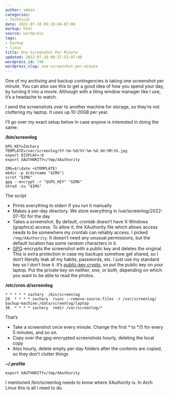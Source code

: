 ```yaml
---
author: admin
categories:
- Technical
date: 2022-07-10 09:28:46-07:00
markup: html
source: wordpress
tags:
- backup
- linux
title: One Screenshot Per Minute
updated: 2022-07-10 09:37:53-07:00
wordpress_id: 748
wordpress_slug: one-screenshot-per-minute
---
```

One of my archiving and backup contingencies is taking one screenshot per minute. You can also use this to get a good idea of how you spend your day, by turning it into a movie. Although with a tiling window manager like I use, it’s a headache to watch.

I send the screenshots over to another machine for storage, so they’re not cluttering my laptop. It uses up 10-20GB per year.

I’ll go over my exact setup below in case anyone is interested in doing the same:

**/bin/screenlog**

```
GPG_KEY=Zachary
TEMPLATE=/var/screenlog/%Y-%m-%d/%Y-%m-%d.%H:%M:%S.jpg
export DISPLAY=:0
export XAUTHORITY=/tmp/XAuthority

IMG=$(\date +$TEMPLATE)
mkdir -p $(dirname "$IMG")
scrot "$IMG"
gpg --encrypt -r "$GPG_KEY" "$IMG"
shred -zu "$IMG"
```

The script

-   Prints everything to stderr if you run it manually
-   Makes a per-day directory. We store everything in /var/screenlog/2022-07-10/ for the day
-   Takes a screenshot. By default, crontab doesn’t have X Windows (graphics) access. To allow it, the XAuthority file which allows access needs to be somewhere my crontab can reliably access. I picked `/tmp/XAuthority`. It doesn’t need any unusual permissions, but the default location has some random characters in it.
-   [GPG](https://www.gnupg.org/)\-encrypts the screenshot with a public key and deletes the original. This is extra protection in case my backups somehow get shared, so I don’t literally leak all my habits, passwords, etc. I just use my standard key so I don’t lose it. It’s [public-key crypto](https://en.wikipedia.org/wiki/Public-key_cryptography), so put the public key on your laptop. Put the private key on neither, one, or both, depending on which you want to be able to read the photos.

**/etc/cron.d/screenlog**

```
* * * * * zachary  /bin/screenlog
20  * * * * zachary  rsync --remove-source-files -r /var/screenlog/ backup-machine:/data/screenlog/laptop
30  * * * * zachary  rmdir /var/screenlog/*
```

That’s

-   Take a screenshot once every minute. Change the first \* to \*/5 for every 5 minutes, and so on.
-   Copy over the gpg-encrypted screenshots hourly, deleting the local copy
-   Also hourly, delete empty per-day folders after the contents are copied, so they don’t clutter things

**~/.profile**

```
export XAUTHORITY=/tmp/XAuthority
```

I mentioned /bin/screenlog needs to know where XAuthority is. In Arch Linux this is all I need to do.
